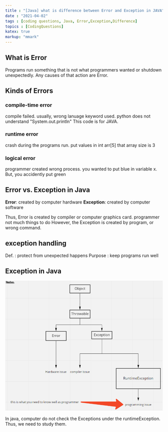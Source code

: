 ```yaml
---
title : "[Java] what is difference between Error and Exception in JAVA"
date : "2021-04-02"
tags : [coding questions, Java, Error,Exception,Difference]
topics : [CodingQuestions]
katex: true
markup: "mmark"
---
```


## What is Error

Programs run something that is not what programmers wanted or shutdown unexpectedly.
Any causes of that action are Error.

## Kinds of Errors

### compile-time error 
compile failed. usually, wrong lanuage keyword used. python does not understand "System.out.println" This code is for JAVA.

### runtime error
crash during the programs run. put values in int arr[5] that array size is 3

### logical error
programmer created wrong process. you wanted to put blue in variable x. But, you accidently put green

## Error vs. Exception in Java

**Error**: created by computer hardware
**Exception**: created by computer software

Thus, Error is created by compiler or computer graphics card. programmer not much things to do
However, the Exception is created by program, or wrong command. 

## exception handling

Def. : protect from unexpected happens
Purpose : keep programs run well 

## Exception in Java

![](https://raw.githubusercontent.com/eunhanlee/img/main/0040_Exception_in_Java.png)

In java, computer do not check the Exceptions under the runtimeException. Thus, we need to study them.